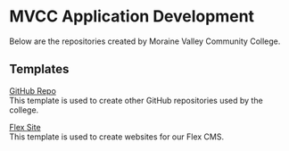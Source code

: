 # MVCC Application Development

Below are the repositories created by Moraine Valley Community College.

## Templates

[GitHub Repo](https://github.com/mvccdev/github-repo-template) \
This template is used to create other GitHub repositories used by the college. 

[Flex Site](https://github.com/mvccdev/flex-repo-template) \
This template is used to create websites for our Flex CMS.
